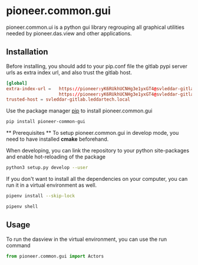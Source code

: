 # pioneer.common.gui

pioneer.common.ui is a python gui library regrouping all graphical utilities needed by pioneer.das.view and other applications.


## Installation

Before installing, you should add to your pip.conf file the gitlab pypi server urls as extra index url, and also trust the gitlab host.

```conf
[global]
extra-index-url =   https://pioneer:yK6RUkhUCNHg3e1yxGT4@svleddar-gitlab.leddartech.local/api/v4/projects/481/packages/pypi/simple
                    https://pioneer:yK6RUkhUCNHg3e1yxGT4@svleddar-gitlab.leddartech.local/api/v4/projects/488/packages/pypi/simple
trusted-host = svleddar-gitlab.leddartech.local
```

Use the package manager [pip](https://pioneer:yK6RUkhUCNHg3e1yxGT4@svleddar-gitlab.leddartech.local/api/v4/projects/488/packages/pypi/simple/pioneer-common-gui) to install pioneer.common.gui

```bash
pip install pioneer-common-gui
```
** Prerequisites **
To setup pioneer.common.gui in develop mode, you need to have installed **cmake** beforehand.

When developing, you can link the repository to your python site-packages and enable hot-reloading of the package
```bash
python3 setup.py develop --user
```

If you don't want to install all the dependencies on your computer, you can run it in a virtual environment as well.
```bash
pipenv install --skip-lock

pipenv shell
```

## Usage

To run the dasview in the virtual environment, you can use the run command
```python
from pioneer.common.gui import Actors

```
